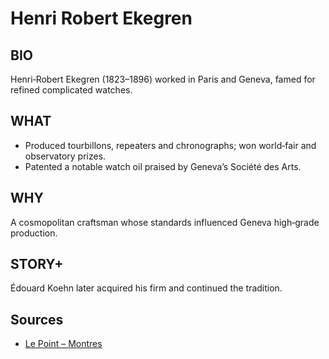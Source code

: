 # Henri Robert Ekegren

## BIO
Henri‑Robert Ekegren (1823–1896) worked in Paris and Geneva, famed for refined complicated watches.

## WHAT
- Produced tourbillons, repeaters and chronographs; won world‑fair and observatory prizes.
- Patented a notable watch oil praised by Geneva’s Société des Arts.

## WHY
A cosmopolitan craftsman whose standards influenced Geneva high‑grade production.

## STORY+
Édouard Koehn later acquired his firm and continued the tradition.

## Sources

- [Le Point – Montres](https://www.lepoint.fr/montres/henri-robert-ekegren-03-12-2012-2018111_2648.php)
